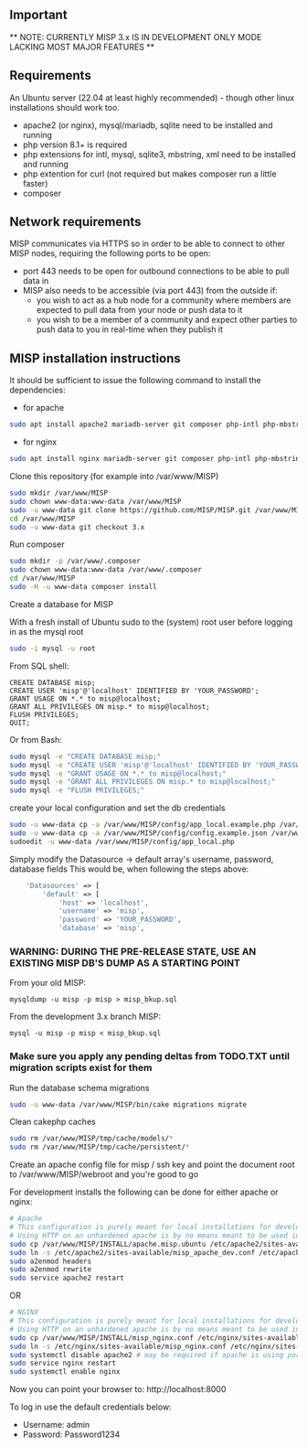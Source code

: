 ## Important

** NOTE: CURRENTLY MISP 3.x IS IN DEVELOPMENT ONLY MODE LACKING MOST MAJOR FEATURES **

## Requirements

An Ubuntu server (22.04 at least highly recommended) - though other linux installations should work too.

- apache2 (or nginx), mysql/mariadb, sqlite need to be installed and running
- php version 8.1+ is required
- php extensions for intl, mysql, sqlite3, mbstring, xml need to be installed and running
- php extention for curl (not required but makes composer run a little faster)
- composer

## Network requirements

MISP communicates via HTTPS so in order to be able to connect to other MISP nodes, requiring the following ports to be open:
- port 443 needs to be open for outbound connections to be able to pull data in
- MISP also needs to be accessible (via port 443) from the outside if:
    - you wish to act as a hub node for a community where members are expected to pull data from your node or push data to it
    - you wish to be a member of a community and expect other parties to push data to you in real-time when they publish it


## MISP installation instructions

It should be sufficient to issue the following command to install the dependencies:

- for apache

```bash
sudo apt install apache2 mariadb-server git composer php-intl php-mbstring php-dom php-xml unzip php-ldap php-sqlite3 php-curl sqlite libapache2-mod-php php-mysql
```

- for nginx
```bash
sudo apt install nginx mariadb-server git composer php-intl php-mbstring php-dom php-xml unzip php-ldap php-sqlite3 sqlite php-fpm php-curl php-mysql
```

Clone this repository (for example into /var/www/MISP)

```bash
sudo mkdir /var/www/MISP
sudo chown www-data:www-data /var/www/MISP
sudo -u www-data git clone https://github.com/MISP/MISP.git /var/www/MISP
cd /var/www/MISP
sudo -u www-data git checkout 3.x
```

Run composer

```bash
sudo mkdir -p /var/www/.composer
sudo chown www-data:www-data /var/www/.composer
cd /var/www/MISP
sudo -H -u www-data composer install
```

Create a database for MISP

With a fresh install of Ubuntu sudo to the (system) root user before logging in as the mysql root
```Bash
sudo -i mysql -u root
```

From SQL shell:
```mysql
CREATE DATABASE misp;
CREATE USER 'misp'@'localhost' IDENTIFIED BY 'YOUR_PASSWORD';
GRANT USAGE ON *.* to misp@localhost;
GRANT ALL PRIVILEGES ON misp.* to misp@localhost;
FLUSH PRIVILEGES;
QUIT;
```

Or from Bash:
```bash
sudo mysql -e "CREATE DATABASE misp;"
sudo mysql -e "CREATE USER 'misp'@'localhost' IDENTIFIED BY 'YOUR_PASSWORD';"
sudo mysql -e "GRANT USAGE ON *.* to misp@localhost;"
sudo mysql -e "GRANT ALL PRIVILEGES ON misp.* to misp@localhost;"
sudo mysql -e "FLUSH PRIVILEGES;"
```

create your local configuration and set the db credentials

```bash
sudo -u www-data cp -a /var/www/MISP/config/app_local.example.php /var/www/MISP/config/app_local.php
sudo -u www-data cp -a /var/www/MISP/config/config.example.json /var/www/MISP/config/config.json
sudoedit -u www-data /var/www/MISP/config/app_local.php
```

Simply modify the Datasource -> default array's username, password, database fields
This would be, when following the steps above:

```php
    'Datasources' => [
        'default' => [
            'host' => 'localhost',
            'username' => 'misp',
            'password' => 'YOUR_PASSWORD',
            'database' => 'misp',
```

### WARNING: DURING THE PRE-RELEASE STATE, USE AN EXISTING MISP DB'S DUMP AS A STARTING POINT

From your old MISP:

```
mysqldump -u misp -p misp > misp_bkup.sql
```
From the development 3.x branch MISP:

```
mysql -u misp -p misp < misp_bkup.sql
```

### Make sure you apply any pending deltas from TODO.TXT until migration scripts exist for them


Run the database schema migrations
```bash
sudo -u www-data /var/www/MISP/bin/cake migrations migrate
```

Clean cakephp caches
```bash
sudo rm /var/www/MISP/tmp/cache/models/*
sudo rm /var/www/MISP/tmp/cache/persistent/*
```

Create an apache config file for misp / ssh key and point the document root to /var/www/MISP/webroot and you're good to go

For development installs the following can be done for either apache or nginx:

```bash
# Apache
# This configuration is purely meant for local installations for development / testing
# Using HTTP on an unhardened apache is by no means meant to be used in any production environment
sudo cp /var/www/MISP/INSTALL/apache.misp.ubuntu /etc/apache2/sites-available/misp_apache_dev.conf
sudo ln -s /etc/apache2/sites-available/misp_apache_dev.conf /etc/apache2/sites-enabled/
sudo a2enmod headers
sudo a2enmod rewrite
sudo service apache2 restart
```

OR

```bash
# NGINX
# This configuration is purely meant for local installations for development / testing
# Using HTTP on an unhardened apache is by no means meant to be used in any production environment
sudo cp /var/www/MISP/INSTALL/misp_nginx.conf /etc/nginx/sites-available/
sudo ln -s /etc/nginx/sites-available/misp_nginx.conf /etc/nginx/sites-enabled/
sudo systemctl disable apache2 # may be required if apache is using port
sudo service nginx restart
sudo systemctl enable nginx

```

Now you can point your browser to: http://localhost:8000

To log in use the default credentials below:

- Username: admin
- Password: Password1234
